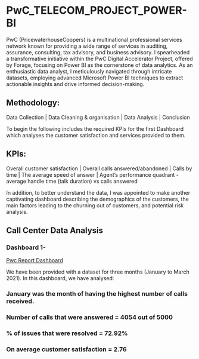 # PwC_TELECOM_PROJECT_POWER-BI
PwC (PricewaterhouseCoopers) is a multinational professional services network known for providing a wide range of services in auditing, assurance, consulting, tax advisory, and business advisory. I spearheaded a transformative initiative within the PwC Digital Accelerator Project, offered by Forage, focusing on Power BI as the cornerstone of data analytics. As an enthusiastic data analyst, I meticulously navigated through intricate datasets, employing advanced Microsoft Power BI techniques to extract actionable insights and drive informed decision-making.
## Methodology:
Data Collection | Data Cleaning & organisation | Data Analysis | Conclusion

To begin the following includes the required KPIs for the first Dashboard which analyses the customer satisfaction and services provided to them.
## KPIs:
Overall customer satisfaction  |  Overall calls answered/abandoned  |  Calls by time  |  The average speed of answer  |  Agent’s performance quadrant - average handle time (talk duration) vs calls answered

In addition, to better understand the data, I was appointed to make another captivating dashboard describing the demographics of the customers, the main factors leading to the churning out of customers, and potential risk analysis.


## Call Center Data Analysis
### Dashboard 1-  
[Pwc Report Dashboard](https://github.com/HafshaWahab/Images/blob/main/PwC%20Image_1.jpg)

We have been provided with a dataset for three months (January to March 2021). In this dashboard, we have analysed:

### January was the month of having the highest number of calls received.

### Number of calls that were answered = 4054 out of 5000

### % of issues that were resolved = 72.92% 

### On average customer satisfaction = 2.76


